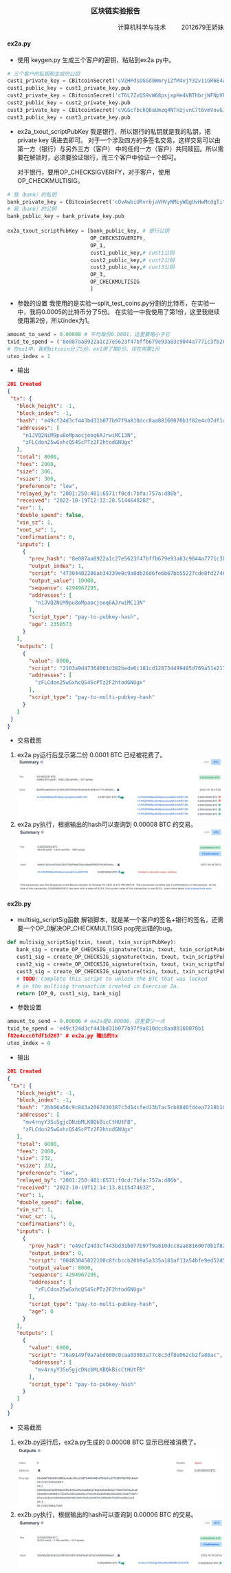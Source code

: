 ### <center>区块链实验报告</center>
 <p align="right">计算机科学与技术  &emsp;&emsp;  2012679王娇妹</p> 

#### ex2a.py
* 使用 keygen.py 生成三个客户的密钥，粘贴到ex2a.py中。
  
```python
# 三个客户的私钥和生成的公钥
cust1_private_key = CBitcoinSecret('cVZHPdsDGGd9Wmry1ZfM4vjY32v11GR6E4wsfSp2eWRGTWYZkLXn')
cust1_public_key = cust1_private_key.pub
cust2_private_key = CBitcoinSecret('cT6L7ZvQS9vW68psjxpHe4VBThbrjWFNpVR3Mhe969E5zR9LiNJ8')
cust2_public_key = cust2_private_key.pub
cust3_private_key = CBitcoinSecret('cVGGcfbchQ6aUmzq4NTHzjvnC7t6vmVovG1uU85rT8uuwiUr7d8u')
cust3_public_key = cust3_private_key.pub
 ```

* ex2a_txout_scriptPubKey
  我是银行，所以银行的私钥就是我的私钥，把 private key 填进去即可。
  对于一个涉及四方的多签名交易，这样交易可以由第一方（银行）与另外三方（客户） 中的任何一方（客户）共同赎回。所以需要在解锁时，必须要验证银行，而三个客户中验证一个即可。

    对于银行，要用OP_CHECKSIGVERIFY，对于客户，使用OP_CHECKMULTISIG。

 

 ```python
# 我（bank）的私钥
bank_private_key = CBitcoinSecret('cQvAwbiURvrbjaVHVyNMiyWQgUvHwMcdgTitsKvcJMYUZkNUZjnc')
# 我（bank）的公钥
bank_public_key = bank_private_key.pub

ex2a_txout_scriptPubKey = [bank_public_key, # 银行公钥
                            OP_CHECKSIGVERIFY,
                            OP_1,
                            cust1_public_key,# cust1公钥
                            cust2_public_key,# cust2公钥
                            cust3_public_key,# cust3公钥
                            OP_3,
                            OP_CHECKMULTISIG
                            ]
 ```
 * 参数的设置
  我使用的是实验一split_test_coins.py分割的比特币，在实验一中，我将0.0005的比特币分了5份。
  在实验一中我使用了第1份，这里我继续使用第2份，所以index为1。
 ```python
amount_to_send = 0.00008 # 平均每份0.0001，这里要略小于它
txid_to_spend = ('8e087aa8922a1c27e5623f47bffb679e93a83c9044a7771c3fb262769ade8333')
# 在ex1中，我把bitcoin分了5份，ex1用了第0份，现在用第1份
utxo_index = 1
  ```
* 输出

 ```json
 201 Created
{
  "tx": {
    "block_height": -1,
    "block_index": -1,
    "hash": "e49cf24d3cf443bd31b077b97f9a810dcc8aa88160070b1f82e4c07df1d267",
    "addresses": [
      "n1JVQ2NiM9pu8oMpaocjooq6AJrwiMC13N",
      "zFLCdon25wGxhcQS4ScPTz2F2htodGNUgx"
    ],
    "total": 8000,
    "fees": 2000,
    "size": 306,
    "vsize": 306,
    "preference": "low",
    "relayed_by": "2001:250:401:6571:f0cd:7bfa:757a:d86b",
    "received": "2022-10-19T12:12:28.514464828Z",
    "ver": 1,
    "double_spend": false,
    "vin_sz": 1,
    "vout_sz": 1,
    "confirmations": 0,
    "inputs": [
      {
        "prev_hash": "8e087aa8922a1c27e5623f47bffb679e93a83c9044a7771c3b262769ade8333",
        "output_index": 1,
        "script": "47304402206ab34339e0c9a0db26d6fe6b67bb55227cde8fd274619d0a1d93f31c53c4ef220220168b5216dfe1ab6633a9b0b12260ba4de79e16786c16b517fce895c635e0a5c1012103a9d4736d001d382bede6c181cd128734499485d769a51e217a33578b755e24a0",
        "output_value": 10000,
        "sequence": 4294967295,
        "addresses": [
          "n1JVQ2NiM9pu8oMpaocjooq6AJrwiMC13N"
        ],
        "script_type": "pay-to-pubkey-hash",
        "age": 2350573
      }
    ],
    "outputs": [
      {
        "value": 8000,
        "script": "2103a9d4736d001d382bede6c181cd128734499485d769a51e217a33578b755e24a0ad512103640e00c8a9958a538fe43fbedfbc6ab840a782b420d482fe2776bb70d74a3ca82102d6991c986881c723af0c583c24b60ce7b9c054fa4a95462b3e645e1d2b7744772102accd54b4c0880b6a0dfe19d22d5215a124a15f37c2df9ef6c1fd393ce66c2ec453ae",
        "addresses": [
          "zFLCdon25wGxhcQS4ScPTz2F2htodGNUgx"
        ],
        "script_type": "pay-to-multi-pubkey-hash"
      }
    ]
  }
}
 ```
 * 交易截图
  
  1. ex2a.py运行后显示第二份 0.0001 BTC 已经被花费了。
![图片alt](ex2a运行后花费了第2个.jpg "ex2a.py运行后显示第二份已经被花费了")
 2. ex2a.py执行，根据输出的hash可以查询到 0.00008 BTC 的交易。
![图片alt](ex2a运行后有了一个0.00008的比特币交易.jpg "图片title")

#### ex2b.py
* multisig_scriptSig函数
  解锁脚本，就是某一个客户的签名+银行的签名，还需要一个OP_0解决OP_CHECKMULTISIG pop完出错的bug。
 ```python
 def multisig_scriptSig(txin, txout, txin_scriptPubKey):
    bank_sig = create_OP_CHECKSIG_signature(txin, txout, txin_scriptPubKey, my_private_key)
    cust1_sig = create_OP_CHECKSIG_signature(txin, txout, txin_scriptPubKey, cust1_private_key)
    cust2_sig = create_OP_CHECKSIG_signature(txin, txout, txin_scriptPubKey, key)
    cust3_sig = create_OP_CHECKSIG_signature(txin, txout, txin_scriptPubKey, key)
    # TODO: Complete this script to unlock the BTC that was locked 
    # in the multisig transaction created in Exercise 2a.
    return [OP_0, cust1_sig, bank_sig]
 ```
 * 参数设置
 ```python 
amount_to_send = 0.00006 # ex2a是0.00008，这里要少一点
txid_to_spend = 'e49cf24d3cf443bd31b077b97f9a810dcc8aa88160070b1
f82e4ccc07df1d267' # ex2a.py 输出的tx
utxo_index = 0
```

* 输出

 ```json
201 Created
{
  "tx": {
    "block_height": -1,
    "block_index": -1,
    "hash": "2bb06a56c9c843a2067d30387c3d14cfed13b7ac5cb88d0fd4ea7218b1068a60",
    "addresses": [
      "mv4rnyY3Su5gjcDNzbMLKBQkBicCtHUtFB",
      "zFLCdon25wGxhcQS4ScPTz2F2htodGNUgx"
    ],
    "total": 6000,
    "fees": 2000,
    "size": 232,
    "vsize": 232,
    "preference": "low",
    "relayed_by": "2001:250:401:6571:f0cd:7bfa:757a:d86b",
    "received": "2022-10-19T12:14:13.811547463Z",
    "ver": 1,
    "double_spend": false,
    "vin_sz": 1,
    "vout_sz": 1,
    "confirmations": 0,
    "inputs": [
      {
        "prev_hash": "e49cf24d3cf443bd31b077b97f9a810dcc8aa88160070b1f82e4ccc07df1d267",
        "output_index": 0,
        "script": "00483045022100c8fcbccb20b9a5a335a181af13a54bfe9ed52d5045c5e1b4f9856dbc327ceb220220785b8772fb17105092e6073831a27813d75d528cefeeefe5e3da40b6f4f855650148304502210099d898f7a10b6187637cf53e29299f44040af45b1d34e87396bccdc31f59014902204b108704b3ee8a4d2d59644a65f63841603be77151dd37be83c14d2d5c5ecd3901",
        "output_value": 8000,
        "sequence": 4294967295,
        "addresses": [
          "zFLCdon25wGxhcQS4ScPTz2F2htodGNUgx"
        ],
        "script_type": "pay-to-multi-pubkey-hash",
        "age": 0
      }
    ],
    "outputs": [
      {
        "value": 6000,
        "script": "76a9149f9a7abd600c0caa03983a77c8c3df8e062cb2fa88ac",
        "addresses": [
          "mv4rnyY3Su5gjcDNzbMLKBQkBicCtHUtFB"
        ],
        "script_type": "pay-to-pubkey-hash"
      }
    ]
  }
}
 ```

 * 交易截图
  
  1. ex2b.py运行后，ex2a.py生成的 0.00008 BTC 显示已经被消费了。
![图片alt](ex2b运行后0.00008被花了.jpg "ex2a.py运行后显示第二份已经被花费了")
 2. ex2b.py执行，根据输出的hash可以查询到 0.00006 BTC 的交易。
![图片alt](ex2b运行后0.00006个比特币.jpg "图片title")
